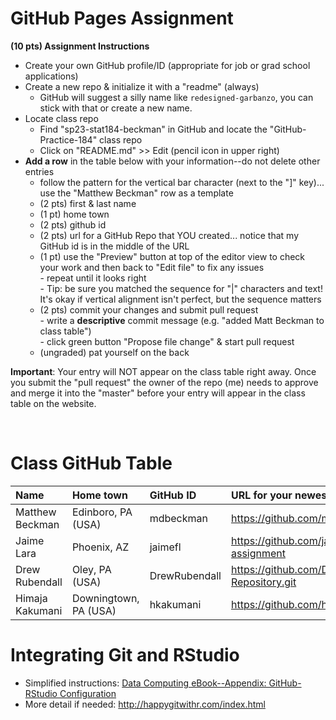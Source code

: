 
# GitHub Pages Assignment

**(10 pts) Assignment Instructions**

- Create your own GitHub profile/ID (appropriate for job or grad school applications)  
- Create a new repo & initialize it with a "readme" (always)  
    - GitHub will suggest a silly name like `redesigned-garbanzo`, you can stick with that or create a new name. 
- Locate class repo
    - Find "sp23-stat184-beckman" in GitHub and locate the "GitHub-Practice-184" class repo
    - Click on "README.md" >> Edit (pencil icon in upper right)
- **Add a row** in the table below with your information--do not delete other entries
    - follow the pattern for the vertical bar character (next to the "]" key)... use the "Matthew Beckman" row as a template
    - (2 pts) first & last name  
    - (1 pt)  home town
    - (2 pts) github id  
    - (2 pts) url for a GitHub Repo that YOU created... notice that my GitHub id is in the middle of the URL  
    - (1 pt) use the "Preview" button at top of the editor view to check your work and then back to "Edit file" to fix any issues  
            - repeat until it looks right  
            - Tip: be sure you matched the sequence for "|" characters and text! It's okay if vertical alignment isn't perfect, but the sequence matters  
    - (2 pts) commit your changes and submit pull request   
            - write a **descriptive** commit message (e.g. "added Matt Beckman to class table")  
            - click green button "Propose file change" & start pull request  
    - (ungraded) pat yourself on the back

**Important**: Your entry will NOT appear on the class table right away.  Once you submit the "pull request" the owner of the repo (me) needs to approve and merge it into the "master" before your entry will appear in the class table on the website. 

<br>

# Class GitHub Table 

| Name              | Home town           | GitHub ID            | URL for your newest GitHub repo     |  
|:------------------|:--------------------|:---------------------|:------------------------------------|  
| Matthew Beckman   | Edinboro, PA (USA)  | mdbeckman           | https://github.com/mdbeckman/ICOTS2022    |  
| Jaime Lara        | Phoenix, AZ         | jaimefl             | https://github.com/jaimefl/github-practice-assignment  | 
| Drew Rubendall    | Oley, PA (USA)      | DrewRubendall       | https://github.com/DrewRubendall/Demo-Repository.git |
| Himaja Kakumani   | Downingtown, PA (USA)| hkakumani           | https://github.com/hkakumani/kakumani-H    |  

# Integrating Git and RStudio

- Simplified instructions: [Data Computing eBook--Appendix: GitHub-RStudio Configuration](https://dtkaplan.github.io/DataComputingEbook/appendix-github-rstudio-configuration.html#appendix-github-rstudio-configuration)  
- More detail if needed: <http://happygitwithr.com/index.html>

